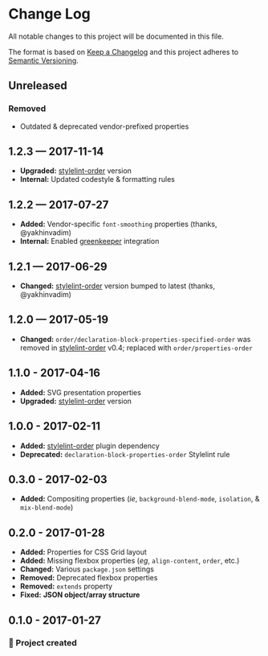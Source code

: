 # Change Log

All notable changes to this project will be documented in this file.

The format is based on [Keep a Changelog](http://keepachangelog.com/)
and this project adheres to [Semantic Versioning](http://semver.org/).

## Unreleased

### Removed

-   Outdated & deprecated vendor-prefixed properties

## 1.2.3 — 2017-11-14

-   **Upgraded:** [stylelint-order] version
-   **Internal:** Updated codestyle & formatting rules

## 1.2.2 — 2017-07-27

-   **Added:** Vendor-specific `font-smoothing` properties (thanks, @yakhinvadim)
-   **Internal:** Enabled [greenkeeper] integration

[greenkeeper]: https://greenkeeper.io/

## 1.2.1 — 2017-06-29

-   **Changed:** [stylelint-order] version bumped to latest (thanks, @yakhinvadim)

## 1.2.0 — 2017-05-19

-   **Changed:** `order/declaration-block-properties-specified-order` was removed in [stylelint-order] v0.4; replaced with `order/properties-order`

## 1.1.0 - 2017-04-16

-   **Added:** SVG presentation properties
-   **Upgraded:** [stylelint-order] version

## 1.0.0 - 2017-02-11

-   **Added:** [stylelint-order] plugin dependency
-   **Deprecated:** `declaration-block-properties-order` Stylelint rule

[stylelint-order]: https://github.com/hudochenkov/stylelint-order

## 0.3.0 - 2017-02-03

-   **Added:** Compositing properties (_ie_, `background-blend-mode`, `isolation`, & `mix-blend-mode`)

## 0.2.0 - 2017-01-28

-   **Added:** Properties for CSS Grid layout
-   **Added:** Missing flexbox properties (_eg_, `align-content`, `order`, etc.)
-   **Changed:** Various `package.json` settings
-   **Removed:** Deprecated flexbox properties
-   **Removed:** `extends` property 
-   **Fixed:** **JSON object/array structure**

## 0.1.0 - 2017-01-27

### 🎉 Project created
